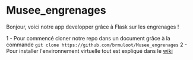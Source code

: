 # Musee_engrenages

Bonjour, voici notre app developper grâce à Flask sur les engrenages !

1 - Pour commencé cloner notre repo dans un document grâce à la commande `git clone https://github.com/brmuloot/Musee_engrenages`
2 - Pour installer l'environnement virtuelle tout est expliqué dans le [wiki](https://github.com/brmuloot/Musee_engrenage)
